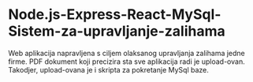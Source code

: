 # Node.js-Express-React-MySql-Sistem-za-upravljanje-zalihama

Web aplikacija napravljena s ciljem olaksanog upravljanja zalihama jedne firme. PDF dokument koji precizira sta sve aplikacija radi je upload-ovan.
Takodjer, upload-ovana je i skripta za pokretanje MySql baze.
